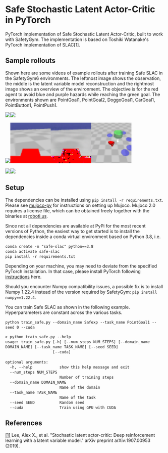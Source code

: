 # Safe Stochastic Latent Actor-Critic in PyTorch
PyTorch implementation of Safe Stochastic Latent Actor-Critic, built to work with SafetyGym. The implementation is based on Toshiki Watanake's PyTorch implementation of SLAC[1].

## Sample rollouts
Shown here are some videos of example rollouts after training Safe SLAC in the SafetyGym6 environments. The leftmost image shows the observation, the middle is the latent variable model reconstruction and the rightmost image shows an overview of the environment. The objective is for the red agent to avoid blue and purple hazards while reaching the green goal. The environments shown are PointGoal1, PointGoal2, DoggoGoal1, CarGoal1, PointButton1, PointPush1.

<img src="images/PointGoal1.gif" height="128"><img src="images/PointGoal2.gif" height="128">

<img src="images/DoggoGoal1.gif" height="128"><img src="images/CarGoal1.gif" height="128">

<img src="images/PointButton1.gif" height="128"><img src="images/PointPush1.gif" height="128">



## Setup
The dependencies can be installed using `pip install -r requirements.txt`. Please see [mujoco-py](https://github.com/openai/mujoco-py/tree/v2.0.2.5) for instructions on setting up Mujoco. Mujoco 2.0 requires a license file, which can be obtained freely together with the binaries at [roboti.us](https://www.roboti.us/).

Since not all dependencies are available at PyPi for the most recent versions of Python, the easiest way to get started is to install the dependencies inside a conda virtual environment based on Python 3.8, i.e.

```
conda create -n "safe-slac" python==3.8
conda activate safe-slac
pip install -r requirements.txt
```

Depending on your machine, you may need to deviate from the specified PyTorch installation. In that case, please install PyTorch following [instructions](https://pytorch.org/get-started/locally/) here.

Should you encounter Numpy compatibility issues, a possible fix is to install Numpy 1.22.4 instead of the version required by SafetyGym: `pip install numpy==1.22.4`.

You can train Safe SLAC as shown in the following example. Hyperparameters are constant across the various tasks.

```
python train_safe.py --domain_name Safexp --task_name PointGoal1 --seed 0 --cuda
```
```
> python train_safe.py --help
usage: train_safe.py [-h] [--num_steps NUM_STEPS] [--domain_name DOMAIN_NAME] [--task_name TASK_NAME] [--seed SEED]
                     [--cuda]

optional arguments:
  -h, --help            show this help message and exit
  --num_steps NUM_STEPS
                        Number of training steps
  --domain_name DOMAIN_NAME
                        Name of the domain
  --task_name TASK_NAME
                        Name of the task
  --seed SEED           Random seed
  --cuda                Train using GPU with CUDA
```

## References
[[1]](https://arxiv.org/abs/1907.00953) Lee, Alex X., et al. "Stochastic latent actor-critic: Deep reinforcement learning with a latent variable model." arXiv preprint arXiv:1907.00953 (2019).
